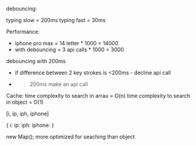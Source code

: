 debouncing:

typing slow = 200ms
typing fast = 30ms

Performance:
- iphone pro max = 14 letter * 1000 = 14000
- with debouncing = 3 api calls * 1000 = 3000

debouncing with 200ms
- if difference between 2 key strokes is <200ms - decline api call
- >200ms make an api call



Cache:
time complexity to search in arrau = O(n)
time complexity to search in object = O(1)

[i, ip, iph, iphone]

{
    i:
    ip:
    iph:
    iphone:
}

new Map(); more optimized for seaching than object

